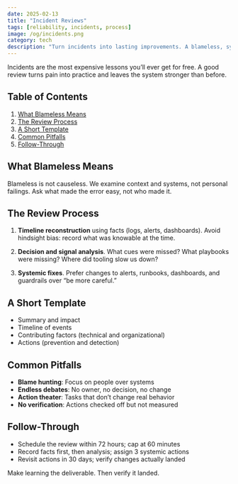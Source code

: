 ```yaml
---
date: 2025-02-13
title: "Incident Reviews"
tags: [reliability, incidents, process]
image: /og/incidents.png
category: tech
description: "Turn incidents into lasting improvements. A blameless, systematic review process that makes learning the deliverable."
---
```


Incidents are the most expensive lessons you’ll ever get for free. A good review turns pain into practice and leaves the system stronger than before.

## Table of Contents

1. [What Blameless Means](#what-blameless-means)
2. [The Review Process](#the-review-process)
3. [A Short Template](#a-short-template)
4. [Common Pitfalls](#common-pitfalls)
5. [Follow-Through](#follow-through)

## What Blameless Means

Blameless is not causeless. We examine context and systems, not personal failings. Ask what made the error easy, not who made it.

## The Review Process

1) **Timeline reconstruction** using facts (logs, alerts, dashboards). Avoid hindsight bias: record what was knowable at the time.

2) **Decision and signal analysis**. What cues were missed? What playbooks were missing? Where did tooling slow us down?

3) **Systemic fixes**. Prefer changes to alerts, runbooks, dashboards, and guardrails over “be more careful.”

## A Short Template

- Summary and impact
- Timeline of events
- Contributing factors (technical and organizational)
- Actions (prevention and detection)

## Common Pitfalls

- **Blame hunting**: Focus on people over systems
- **Endless debates**: No owner, no decision, no change
- **Action theater**: Tasks that don’t change real behavior
- **No verification**: Actions checked off but not measured

## Follow-Through

- Schedule the review within 72 hours; cap at 60 minutes
- Record facts first, then analysis; assign 3 systemic actions
- Revisit actions in 30 days; verify changes actually landed

Make learning the deliverable. Then verify it landed.